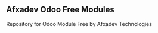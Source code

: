 Afxadev Odoo Free Modules
-------------------------------

Repository for Odoo Module Free by Afxadev Technologies
